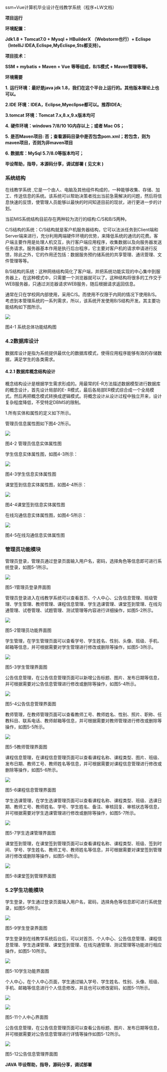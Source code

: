 ssm+Vue计算机毕业设计在线教学系统（程序+LW文档）

**项目运行**

**环境配置：**

**Jdk1.8 + Tomcat7.0 + Mysql + HBuilderX** **（Webstorm也行）+ Eclispe（IntelliJ
IDEA,Eclispe,MyEclispe,Sts都支持）。**

**项目技术：**

**SSM + mybatis + Maven + Vue** **等等组成，B/S模式 + Maven管理等等。**

**环境需要**

**1.** **运行环境：最好是java jdk 1.8，我们在这个平台上运行的。其他版本理论上也可以。**

**2.IDE** **环境：IDEA，Eclipse,Myeclipse都可以。推荐IDEA;**

**3.tomcat** **环境：Tomcat 7.x,8.x,9.x版本均可**

**4.** **硬件环境：windows 7/8/10 1G内存以上；或者 Mac OS；**

**5.** **是否Maven项目: 否；查看源码目录中是否包含pom.xml；若包含，则为maven项目，否则为非maven项目**

**6.** **数据库：MySql 5.7/8.0等版本均可；**

**毕设帮助，指导，本源码分享，调试部署** **(** **见文末** **)**

### 系统结构

在线教学系统
,它是一个由人、电脑及其他组件构成的，一种能够收集、存储、加工、传送信息的系统。该系统可以帮助决策者找出当前急需解决的问题，然后将信息快速的反馈，使管理人员能够以最快的时间知道目前的现状，进行更进一步的计划。

当前MIS系统结构目前存在两种较为流行的结构:C/S和B/S两种。

C/S结构的系统：C/S结构就是客户机服务器结构，它可以法派任务到Client端和Server端来进行，充分利用两端硬件环境的优势，来降低系统的通讯的花费。客户端主要作用是处理人机交互，执行客户端应用程序，收集数据以及向服务器发送任务请求。服务器基本作用是执行后台程序，它主要对客户机的请求申请进行反馈，除此之外，它的作用还包括：数据服务预约储系统的共享管理、通讯管理、文件管理等等。

B/S结构的系统：这种网络结构简化了客户端，并把系统功能实现的中心集中到服务器上，在这种模式中，只需要一个浏览器就可以了。这种结构将很多的工作交于WEB服务器，只通过浏览器请求WEB服务，随后根据请求返回信息。

通常在只在学校网内部使用，采用C/S。而使用不仅限于内网的情况下使用B/S。考虑到本管理系统的一系列需求，所以，该系统开发使用B/S结构开发。其主要功能结构如下图所示。

![](./res/fd0b5f07ae614302a528cd8ba9913ef6.png)

图4-1 系统总体功能结构图

###  4.2数据库设计

数据库设计是指为系统提供最优化的数据库模式，使得应用程序能够有效的存储数据，满足学生的各类需求。

#### 4.2.1 数据库概念结构设计

概念结构设计是根据学生需求形成的。用最常的E-R方法描述数据模型进行数据库的概念设计，首先设计局部的E-
R模式，最后各局部ER模式综合成一个全局模式。然后再把概念模式转换成逻辑模式。将概念设计从设计过程中独立开来，设计复杂程度降低，不受特定DBMS的限制。

1.所有实体和属性的定义如下所示。

管理员信息属性图如下图4-2所示。

![](./res/5fc3c96505e244c9aa05b002302e4cfc.png)

图4-2 管理员信息实体属性图

学生信息实体属性图，如图4-3所示：

![](./res/c257176290b14677bfe0748600ca4ea8.png)

图4-3学生信息实体属性图

课堂签到信息实体属性图，如图4-4所示：

![](./res/0ef5afe2a0f14e57a701b09e6e1c7470.png)

图4-4课堂签到信息实体属性图

在线沟通信息实体属性图，如图4-5所示：

![](./res/d96b2e38e1644010a2881ad00f2b6979.png)

图4-5在线沟通信息实体属性图

### 管理员功能模块

管理员登录，管理员通过登录页面输入用户名，密码，选择角色等信息即可进行系统登录，如图5-1所示。

![](./res/1eb47f15cc374c4b99b799ac04fc54c2.png)

图5-1管理员登录界面图

管理员登录进入在线教学系统可以查看首页、个人中心、公告信息管理、班级管理、学生管理、教师管理、课程信息管理、学生选课管理、课堂签到管理、在线沟通管理、试卷管理、试题管理、测试管理等内容进行详细操作，如图5-2所示。

![](./res/8a93be4b3c934e0f8636d6d9faa95d0c.png)

图5-2管理员功能界面图

学生管理，在学生管理页面可以查看学号、学生姓名、性别、头像、班级、手机、邮箱等信息，并可根据需要对学生管理进行修改或删除等操作，如图5-3所示。

![](./res/2788dd7218834cde887f8bb69b9f60e3.png)

图5-3学生管理界面图

公告信息管理，在公告信息管理页面可以新增公告标题、图片、发布日期等信息，并可根据需要对公告信息管理进行修改或删除等操作，如图5-4所示。

![](./res/0657803da6f042a99dc654b2c0c854dd.png)

图5-4公告信息管理界面图

教师管理，在教师管理页面可以查看教师工号、教师姓名、性别、照片、职称、任教科目、联系电话、教师邮箱等信息，并可根据需要对教师管理进行修改或删除等操作，如图5-5所示。

![](./res/844a0f0ea7164ec9bd4d96d65807b5f7.png)

图5-5教师管理界面图

课程信息管理，在课程信息管理页面可以查看课程名称、课程类型、图片、班级、发布日期、教师工号、教师姓名等信息，并可根据需要对课程信息管理进行修改或删除等操作，如图5-6所示。

![](./res/226c2e16ed9c43e782c5386a60334f0d.png)

图5-6课程信息管理界面图

学生选课管理，在学生选课管理页面可以查看课程名称、课程类型、班级、选课日期、教师工号、教师姓名、学号、学生姓名、备注、审核回复、审核状态等信息，并可根据需要对学生选课管理进行修改或删除等操作，如图5-7所示。

![](./res/9659a45838c843ed887f1d0075a09fd3.png)

图5-7学生选课管理界面图

课堂签到管理，在课堂签到管理页面可以查看课程名称、课程类型、班级、签到时间、学号、学生姓名、教师工号、教师姓名等信息，并可根据需要对课堂签到管理进行修改或删除等操作，如图5-8所示。

![](./res/590e1654c98b4b9ea6eb20015b8600d4.png)

图5-8课堂签到管理界面图

### 5.2学生功能模块

学生登录，学生通过登录页面输入用户名，密码，选择角色等信息即可进行系统登录，如图5-9所示。

![](./res/b405b294591349b484224e7f8e39ec1e.png)

图5-9学生登录界面图

学生登录到在线教学系统后台后，可以对首页、个人中心、公告信息管理、课程信息管理、学生选课管理、课堂签到管理、在线沟通管理、测试管理等功能进行相应操作，如图5-10所示。

![](./res/efdb22bb8de14d9a9f24bda38783b67c.png)

图5-10学生功能界面图

个人中心，在个人中心页面，学生通过输入学号、学生姓名、性别、头像、班级、手机、邮箱等信息进行个人信息修改，并且也可以修改密码，如图5-11所示。

![](./res/ce28cfb457ca49afabe74ed29b6eb7ab.png)

![](./res/c1239ba50439485abe8f5ba5a66b959f.png)

图5-11个人中心界面图

公告信息管理，在公告信息管理页面可以查看公告标题、图片、发布日期等信息，并可根据需要对公告信息管理进行详情等操作如图5-12所示。

![](./res/bcce2ac3a33d436a992c423c962ced9a.png)

图5-12公告信息管理界面图

**JAVA** **毕设帮助，指导，源码分享，调试部署**

